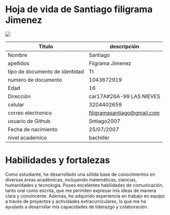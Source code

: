 # Hoja de vida de Santiago filigrama Jimenez 

![](../imagenes/17d3337f-231c-4105-b3ca-2aba9a57a506.jpg)


| Titulo | descripción |
| --- | --- |
| Nombre | Santiago |
| apellidos | Fiigrama Jimenez |
| tipo de documento de identidad | TI |
| numero de documento | 1043672919 |
| Edad | 16 |
| Dirección | car17A#26A-99 LAS NIEVES | 
| celular | 3204402659 |
| correo electronico | filigramasantiago@gmail.com |
| usuario de Github | Sntiago2007 |
| Fecha de nacimiento | 25/07/2007 |
| nivel academico | bachiller | 


# Habilidades y fortalezas 

Como estudiante, he desarrollado una sólida base de conocimientos en diversas áreas académicas, incluyendo matemáticas, ciencias, humanidades y tecnología. Poseo excelentes habilidades de comunicación, tanto oral como escrita, que me permiten expresar mis ideas de manera clara y convincente. Además, he adquirido experiencia en trabajo en equipo a través de proyectos y actividades extracurriculares, lo que me ha ayudado a desarrollar mis capacidades de liderazgo y colaboración.
